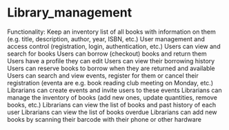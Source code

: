 # Library_management

Functionality:
Keep an inventory list of all books with information on them (e.g. title, description, author, year, ISBN, etc.)
User management and access control (registration, login, authentication, etc.)
Users can view and search for books
Users can borrow (checkout) books and return them
Users have a profile they can edit
Users can view their borrowing history
Users can reserve books to borrow when they are returned and available
Users can search and view events, register for them or cancel their registration (eventa are e.g. book reading club meeting on Monday, etc.)
Librarians can create events and invite users to these events
Librarians can manage the inventory of books (add new ones, update quantities, remove books, etc.)
Librarians can view the list of books and past history of each user
Librarians can view the list of books overdue
Librarians can add new books by scanning their barcode with their phone or other hardware
